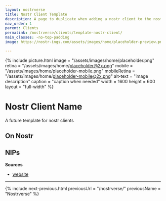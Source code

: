 ```yaml
---
layout: nostrverse
title: Nostr Client Template
description: A page to duplicate when adding a nostr client to the nostrverse list
nav_order: 1
parent: Clients
permalink: /nostrverse/clients/template-nostr-client/
main_classes: -no-top-padding
image: https://nostr-ings.com/assets/images/home/placeholder-preview.png

---
```


<!---

Editor's notes

Template page

Illustration sources:



--->

{% include picture.html
   image = "/assets/images/home/placeholder.png"
   retina = "/assets/images/home/placeholder@2x.png"
   mobile = "/assets/images/home/placeholder-mobile.png"
   mobileRetina = "/assets/images/home/placeholder-mobile@2x.png"
   alt-text = "image description"
   caption = "caption when needed"
   width = 1600
   height = 600
   layout = "full-width"
%}

# Nostr Client Name

A future template for nostr clients

## On Nostr

## NIPs

**Sources**
- [website](https://nostr-ings.com)

---

{% include next-previous.html
   previousUrl = "/nostrverse/"
   previousName = "Nostrverse"
%}
